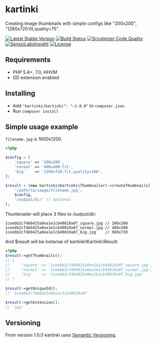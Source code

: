 # kartinki

Creating image thumbnails with simple configs like "200x200", "1280x720:fit,quality=75".

[![Latest Stable Version](https://poser.pugx.org/kartinki/kartinki/v/stable)](https://packagist.org/packages/kartinki/kartinki)
[![Build Status](https://travis-ci.org/kartinki/kartinki.svg?branch=master)](https://travis-ci.org/kartinki/kartinki)
[![Scrutinizer Code Quality](https://scrutinizer-ci.com/g/kartinki/kartinki/badges/quality-score.png?b=master)](https://scrutinizer-ci.com/g/kartinki/kartinki/?branch=master)
[![SensioLabsInsight](https://insight.sensiolabs.com/projects/cdfcdd4e-7b80-440c-80f1-9f0c3f69b117/mini.png)](https://insight.sensiolabs.com/projects/cdfcdd4e-7b80-440c-80f1-9f0c3f69b117)
[![License](https://poser.pugx.org/kartinki/kartinki/license)](https://packagist.org/packages/kartinki/kartinki)

## Requirements

* PHP 5.4+, 7.0, HHVM
* GD extension enabled

## Installing

* Add `"kartinki/kartinki": "~1.0.0"` to `composer.json`.
* Run `composer install`

## Simple usage example

`filename.jpg` is 1600x1200.

```php
<?php

$config = [
    'square' => '200x200',
    'normal' => '400x400:fit',
    'big'    => '1280x720:fit,quality=100',
];

$result = (new kartinki\Kartinki\Thumbnailer)->createThumbnails(
    '/path/to/image/filename.jpg',
    $config,
    '/output/dir' // optional
);
```

Thumbnailer will place 3 files to /output/dir:

```
1ceebb2cf4b0425a0ea1e1cb49810a07_square.jpg // 200x200
1ceebb2cf4b0425a0ea1e1cb49810a07_normal.jpg // 400x300
1ceebb2cf4b0425a0ea1e1cb49810a07_big.jpg    // 960x720
```

And $result will be instanse of kartinki\Kartinki\Result:

```php
<?php
$result->getThumbnails();
// [
//     'square' => '1ceebb2cf4b0425a0ea1e1cb49810a07_square.jpg',
//     'normal' => '1ceebb2cf4b0425a0ea1e1cb49810a07_normal.jpg',
//     'big'    => '1ceebb2cf4b0425a0ea1e1cb49810a07_big.jpg'
// ]
 
$result->getUniqueId();
// '1ceebb2cf4b0425a0ea1e1cb49810a07'

$result->getExtension();
// 'jpg'

```

## Versioning

From version 1.0.0 kartinki uses [Semantic Versioning](http://semver.org/).
